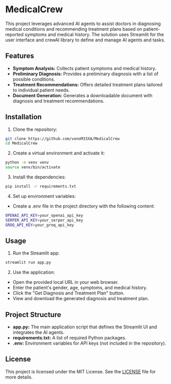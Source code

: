 # MedicalCrew
This project leverages advanced AI agents to assist doctors in diagnosing medical conditions and recommending treatment plans based on patient-reported symptoms and medical history. The solution uses Streamlit for the user interface and crewAI library to define and manage AI agents and tasks.

## Features
- **Symptom Analysis:** Collects patient symptoms and medical history.
- **Preliminary Diagnosis:** Provides a preliminary diagnosis with a list of possible conditions.
- **Treatment Recommendations:** Offers detailed treatment plans tailored to individual patient needs.
- **Document Generation:** Generates a downloadable document with diagnosis and treatment recommendations.

## Installation
1. Clone the repository:

```bash
git clone https://github.com/venoM33XA/MedicalCrew
cd MedicalCrew
```
2. Create a virtual environment and activate it:

```bash
python -m venv venv
source venv/bin/activate   
```

3. Install the dependencies:

```bash
pip install -r requirements.txt
```

4. Set up environment variables:

- Create a .env file in the project directory with the following content:
```bash
OPENAI_API_KEY=your_openai_api_key
SERPER_API_KEY=your_serper_api_key
GROQ_API_KEY=your_groq_api_key
```

## Usage
1. Run the Streamlit app:

```bash
streamlit run app.py
```

2. Use the application:

- Open the provided local URL in your web browser.
- Enter the patient's gender, age, symptoms, and medical history.
- Click the "Get Diagnosis and Treatment Plan" button.
- View and download the generated diagnosis and treatment plan.

## Project Structure
- **app.py:** The main application script that defines the Streamlit UI and integrates the AI agents.
- **requirements.txt:** A list of required Python packages.
- **.env:** Environment variables for API keys (not included in the repository).

## License
This project is licensed under the MIT License. See the [LICENSE](LICENSE.txt) file for more details.

